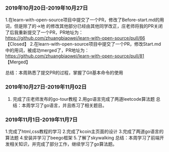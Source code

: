 ### 2019年10月20日-2019年10月27日

1.在learn-with-open-source项目中提交了一个PR，修改了Before-start.md的用词，但是除了的→地 的修改其他部分已经由其他同学改正，庄老师将我的PR关闭了后我重新提交了一个PR，PR地址为： https://github.com/zhuangbiaowei/learn-with-open-source/pull/66   【Closed】
2.在learn-with-open-source项目中提交了一个PR，修改Start.md中的用词，被成功merged了，PR地址为： https://github.com/zhuangbiaowei/learn-with-open-source/pull/81   【Merged】

总结：本周熟悉了提交PR的过程，掌握了Git基本命令的使用

### 2019年10月27日-2019年11月02日
1. 完成了庄老师发布的go-tour教程
2.用go语言完成了两道leetcode算法题
总结：本周学习了go语言，并且练习了相关题目。
### 2019年11月1日-2019年11月7日

1.完成了html,css教程的学习
2.完成了kcoin主页面的设计
3.完成了两道go语言的算法题
4.安装并学习了beego框架
5.了解了skywalking
总结：本周学习了前端开发相关知识，并完成了部分工作，继续学习了go算法题。
